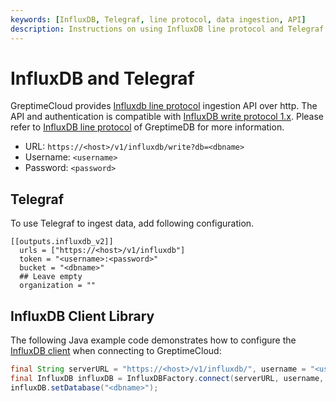 ```yaml
---
keywords: [InfluxDB, Telegraf, line protocol, data ingestion, API]
description: Instructions on using InfluxDB line protocol and Telegraf to ingest data into GreptimeCloud.
---
```


# InfluxDB and Telegraf

GreptimeCloud provides [Influxdb line
protocol](https://docs.influxdata.com/influxdb/cloud/reference/syntax/line-protocol/)
ingestion API over http. The API and authentication is compatible with [InfluxDB
write protocol
1.x](https://docs.influxdata.com/influxdb/v1.8/guides/write_data/#write-data-using-the-influxdb-api).
Please refer to [InfluxDB line protocol](https://docs.greptime.com/user-guide/ingest-data/for-iot/influxdb-line-protocol) of GreptimeDB for more information.

- URL: `https://<host>/v1/influxdb/write?db=<dbname>`
- Username: `<username>`
- Password: `<password>`

## Telegraf

To use Telegraf to ingest data, add following configuration.

```
[[outputs.influxdb_v2]]
  urls = ["https://<host>/v1/influxdb"]
  token = "<username>:<password>"
  bucket = "<dbname>"
  ## Leave empty
  organization = ""
```

## InfluxDB Client Library

The following Java example code demonstrates how to configure the [InfluxDB
client](https://github.com/influxdata/influxdb-java) when connecting to
GreptimeCloud:

```java
final String serverURL = "https://<host>/v1/influxdb/", username = "<username>", password = "<password>";
final InfluxDB influxDB = InfluxDBFactory.connect(serverURL, username, password);
influxDB.setDatabase("<dbname>");
```
